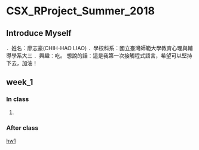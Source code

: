 # CSX_RProject_Summer_2018
## Introduce Myself
．姓名：廖志豪(CHIH-HAO LIAO)
．學校科系：國立臺灣師範大學教育心理與輔導學系大三
．興趣：吃。
想說的話：這是我第一次接觸程式語言，希望可以堅持下去，加油！

## week_1
### In class
1.
	
### After class

	
[hw1](https://chihhaoliao.github.io/CSX_RProject_Summer_2018/Week%201/hw1.html/)
